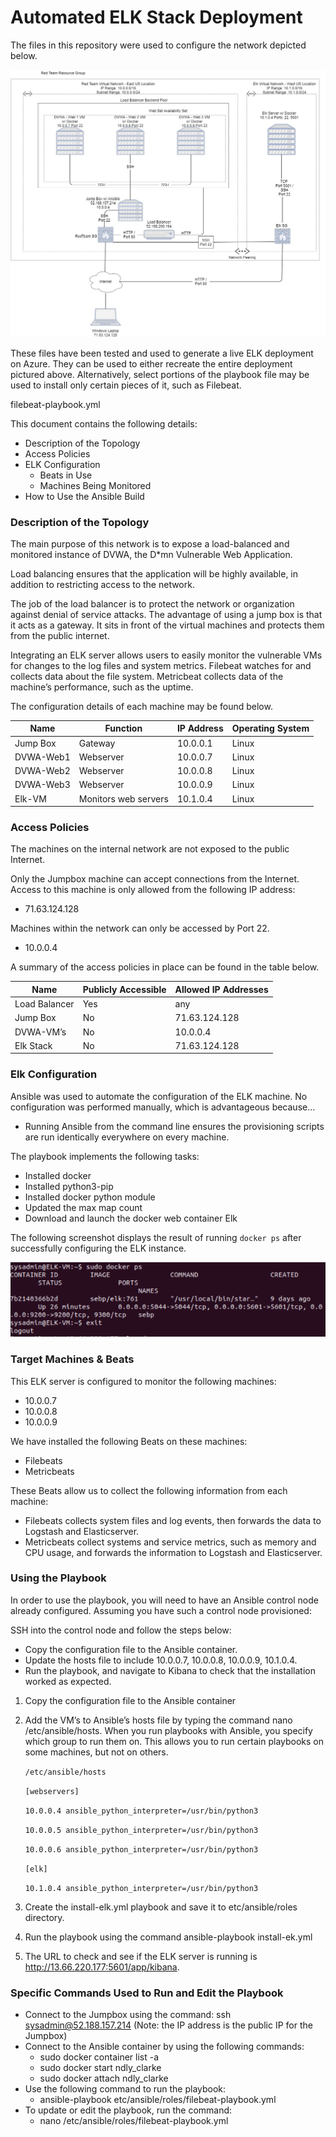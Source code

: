 # Automated ELK Stack Deployment

The files in this repository were used to configure the network depicted below.

![alt text](https://github.com/tjjenkins76/Azure-Project/blob/master/Diagrams/Network_Diagram.jpg)



These files have been tested and used to generate a live ELK deployment on Azure. They can be used to either recreate the entire deployment pictured above. Alternatively, select portions of the playbook file may be used to install only certain pieces of it, such as Filebeat.

filebeat-playbook.yml




This document contains the following details:
- Description of the Topology
- Access Policies
- ELK Configuration
  - Beats in Use
  - Machines Being Monitored
- How to Use the Ansible Build


### Description of the Topology

The main purpose of this network is to expose a load-balanced and monitored instance of DVWA, the D*mn Vulnerable Web Application.

Load balancing ensures that the application will be highly available, in addition to restricting access to the network.

The job of the load balancer is to protect the network or organization against denial of service attacks. The advantage of using a jump box is that it acts as a gateway. It sits in front of the virtual machines and protects them from the public internet.

Integrating an ELK server allows users to easily monitor the vulnerable VMs for changes to the log files and system metrics. Filebeat watches for and collects data about the file system. Metricbeat collects data of the machine’s performance, such as the uptime.

The configuration details of each machine may be found below.


|       Name          |  Function   | IP Address | Operating System |
|----------------------|----------------|----------------|--------------------------|
| Jump Box         | Gateway     |   10.0.0.1  |     Linux                  |
| DVWA-Web1    | Webserver  |   10.0.0.7  |     Linux                  |
| DVWA-Web2    | Webserver  |   10.0.0.8  |     Linux                  |
| DVWA-Web3    | Webserver  |   10.0.0.9  |     Linux                  |
| Elk-VM              | Monitors web servers    |   10.1.0.4  |     Linux                  |









### Access Policies

The machines on the internal network are not exposed to the public Internet. 

Only the Jumpbox machine can accept connections from the Internet. Access to this machine is only allowed from the following IP address: 

- 71.63.124.128

Machines within the network can only be accessed by Port 22.

- 10.0.0.4

A summary of the access policies in place can be found in the table below.

|  Name 	    | Publicly Accessible   | Allowed IP Addresses   |
|----------------------|-----------------------------|---------------------------------|
| Load Balancer  |          Yes		    |     any 	                     |   	
| Jump Box	    |	   No		    |     71.63.124.128 	         |
| DVWA-VM’s      | 	   No		    |     10.0.0.4	    	         | 
| Elk Stack           | 	   No		    |     71.63.124.128	         	         | 


### Elk Configuration

Ansible was used to automate the configuration of the ELK machine. No configuration was performed manually, which is advantageous because…

- Running Ansible from the command line ensures the provisioning scripts are run identically everywhere on every machine.

The playbook implements the following tasks:

- Installed docker
- Installed python3-pip
- Installed docker python module
- Updated the max map count
- Download and launch the docker web container Elk


The following screenshot displays the result of running `docker ps` after successfully configuring the ELK instance.

![alt text](https://github.com/tjjenkins76/Azure-Project/blob/master/Images/docker_ps_output.png)




### Target Machines & Beats

This ELK server is configured to monitor the following machines:

- 10.0.0.7
- 10.0.0.8
- 10.0.0.9

We have installed the following Beats on these machines:

- Filebeats
- Metricbeats

These Beats allow us to collect the following information from each machine:
- Filebeats collects system files and log events, then forwards the data to Logstash and Elasticserver.
- Metricbeats collect systems and service metrics, such as memory and CPU usage, and forwards the information to Logstash and Elasticserver.


### Using the Playbook
In order to use the playbook, you will need to have an Ansible control node already configured. Assuming you have such a control node provisioned: 

SSH into the control node and follow the steps below:
- Copy the configuration file to the Ansible container.
- Update the hosts file to include 10.0.0.7, 10.0.0.8, 10.0.0.9, 10.1.0.4.
- Run the playbook, and navigate to Kibana to check that the installation worked as expected.

1. Copy the configuration file to the Ansible container
2. Add the VM’s to Ansible’s hosts file by typing the command nano /etc/ansible/hosts. When you run playbooks with Ansible, you specify which group to run them on. This allows you to run certain playbooks on some machines, but not on others.

     `/etc/ansible/hosts`


     `[webservers]`


     `10.0.0.4 ansible_python_interpreter=/usr/bin/python3`

     `10.0.0.5 ansible_python_interpreter=/usr/bin/python3`

     `10.0.0.6 ansible_python_interpreter=/usr/bin/python3`

     `[elk]`


     `10.1.0.4 ansible_python_interpreter=/usr/bin/python3`




3. Create the install-elk.yml playbook and save it to etc/ansible/roles directory.

4. Run the playbook using the command ansible-playbook install-ek.yml

5. The URL to check and see if the ELK server is running is http://13.66.220.177:5601/app/kibana.

### Specific Commands Used to Run and Edit the Playbook

- Connect to the Jumpbox using the command:
ssh sysadmin@52.188.157.214  (Note: the IP address is the public IP for the Jumpbox)
- Connect to the Ansible container by using the following commands:
  - sudo docker container list -a
  - sudo docker start ndly_clarke
  - sudo docker attach ndly_clarke
- Use the following command to run the playbook:
  - ansible-playbook etc/ansible/roles/filebeat-playbook.yml
- To update or edit the playbook, run the command:
  - nano /etc/ansible/roles/filebeat-playbook.yml



